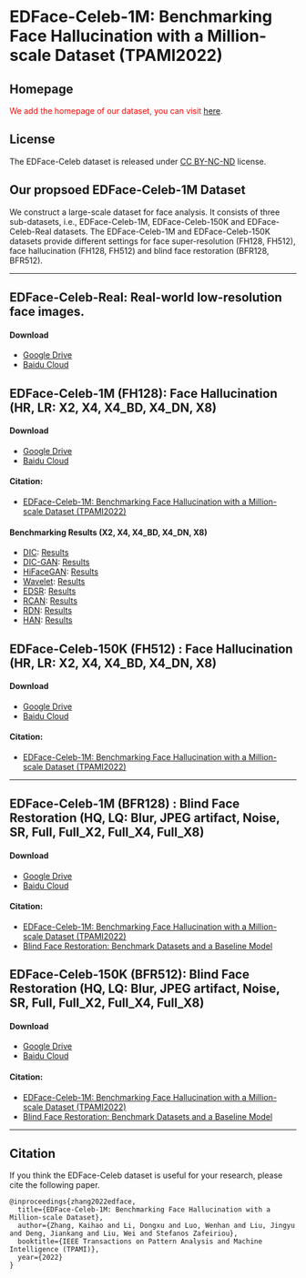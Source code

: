 

# EDFace-Celeb-1M: Benchmarking Face Hallucination with a Million-scale Dataset (TPAMI2022)


## Homepage

<span style="color:red;"> We add the homepage of our dataset, you can visit [here](https://zhangkaihao.github.io/projects/EDface/). </span>

## License

The EDFace-Celeb dataset is released under [CC BY-NC-ND](https://creativecommons.org/licenses/by-nc-nd/4.0/) license.


## Our propsoed EDFace-Celeb-1M Dataset


We construct a large-scale dataset for face analysis. It consists of three sub-datasets, i.e., EDFace-Celeb-1M, EDFace-Celeb-150K and EDFace-Celeb-Real datasets. The EDFace-Celeb-1M and EDFace-Celeb-150K datasets provide different settings for face super-resolution (FH128, FH512), face hallucination (FH128, FH512) and blind face restoration (BFR128, BFR512).


****

## EDFace-Celeb-Real: Real-world low-resolution face images.


#### Download
- [Google Drive](https://drive.google.com/file/d/1FSnuDTMiF2Cossa-TQQPy2PDoiuPm8Mi/view?usp=sharing)
- [Baidu Cloud](https://pan.baidu.com/s/1pmBOSKugliwgruNGrIXHhQ?pwd=sw6b)

## EDFace-Celeb-1M (FH128): Face Hallucination (HR, LR: X2, X4, X4_BD, X4_DN, X8)


#### Download
- [Google Drive](https://drive.google.com/drive/folders/1-WdxQHHjKbNvRZkE6ZJ4lNSKzz5Xt-TD?usp=sharing)
- [Baidu Cloud](https://pan.baidu.com/s/190rUPBbuDYo9sfa5sovAkA?pwd=dl9g)

#### Citation:
- [EDFace-Celeb-1M: Benchmarking Face Hallucination with a Million-scale Dataset (TPAMI2022)](https://arxiv.org/abs/2110.05031)


#### Benchmarking Results (X2, X4, X4_BD, X4_DN, X8)

- [DIC](https://github.com/Maclory/Deep-Iterative-Collaboration): [Results](https://drive.google.com/drive/folders/12K6V16MXz9Qupuh44cua-2scrAxM1GWV?usp=sharing)
- [DIC-GAN](https://github.com/Maclory/Deep-Iterative-Collaboration): [Results](https://drive.google.com/drive/folders/1x827RaupFu3TJ2XcGZQTWL9Cb0lMMIaT?usp=sharing)
- [HiFaceGAN](https://github.com/Lotayou/Face-Renovation): [Results](https://drive.google.com/drive/folders/171ea1cR9zpPqVYZKlbfe4VvxPdgfALtC?usp=sharing)
- [Wavelet](https://github.com/hhb072/WaveletSRNet): [Results](https://drive.google.com/drive/folders/18wkbvIXwoNZZGYChkDmIFg5J8ObLF4v4?usp=sharing)
- [EDSR](https://github.com/sanghyun-son/EDSR-PyTorch): [Results](https://drive.google.com/drive/folders/1_663t2DSEoWZHFqEWIPu2fjUKNs0o9N5?usp=sharing)
- [RCAN](https://github.com/yulunzhang/RCAN): [Results](https://drive.google.com/drive/folders/1CAkw8qQUOkINErAkBog9VwJoaOPdtQJy?usp=sharing)
- [RDN](https://github.com/yulunzhang/RDN): [Results](https://drive.google.com/drive/folders/1tvBcOqbxnVeeTpI966eKy0LQcDd8xpz_?usp=sharing)
- [HAN](https://github.com/wwlCape/HAN): [Results](https://drive.google.com/drive/folders/1z4iOr2X0PLjEVz9ru7RxXbD7qXSFz1lN?usp=sharing)



## EDFace-Celeb-150K (FH512) : Face Hallucination (HR, LR: X2, X4, X4_BD, X4_DN, X8)

#### Download
- [Google Drive](https://drive.google.com/drive/folders/1YELx5WtV-A1i8WSVrWhKLzi78KQ7tlty?usp=sharingg)
- [Baidu Cloud](https://pan.baidu.com/s/1eMz69rsnUH6FisHdAfm9vw?pwd=4nqj) 

#### Citation:
- [EDFace-Celeb-1M: Benchmarking Face Hallucination with a Million-scale Dataset (TPAMI2022)](https://arxiv.org/abs/2110.05031)

****


## EDFace-Celeb-1M (BFR128) : Blind Face Restoration (HQ, LQ: Blur, JPEG artifact, Noise, SR, Full, Full_X2, Full_X4, Full_X8)

#### Download
- [Google Drive](https://drive.google.com/drive/folders/1lrm3JZylPpVn9CBMae8HDe_HFQ8O_6E4?usp=sharing)
- [Baidu Cloud](https://pan.baidu.com/s/154OSXc1iSZj9dew01USy-w?pwd=7cd1) 

#### Citation:
- [EDFace-Celeb-1M: Benchmarking Face Hallucination with a Million-scale Dataset (TPAMI2022)](https://arxiv.org/abs/2110.05031)
- [Blind Face Restoration: Benchmark Datasets and a Baseline Model](https://arxiv.org/abs/2206.03697)



## EDFace-Celeb-150K (BFR512): Blind Face Restoration (HQ, LQ: Blur, JPEG artifact, Noise, SR, Full, Full_X2, Full_X4, Full_X8)


#### Download
- [Google Drive](https://drive.google.com/drive/folders/1B3pba2rKUsyoppHOCMx0vmpNuSafKwj3?usp=sharing)
- [Baidu Cloud](https://pan.baidu.com/s/1HwBvJh1WTpVvXa-fABtWGg?pwd=ovbs)

#### Citation:
- [EDFace-Celeb-1M: Benchmarking Face Hallucination with a Million-scale Dataset (TPAMI2022)](https://arxiv.org/abs/2110.05031)
- [Blind Face Restoration: Benchmark Datasets and a Baseline Model](https://arxiv.org/abs/2206.03697)


****


## Citation
If you think the EDFace-Celeb dataset is useful for your research, please cite the following paper.

```
@inproceedings{zhang2022edface,
  title={EDFace-Celeb-1M: Benchmarking Face Hallucination with a Million-scale Dataset},
  author={Zhang, Kaihao and Li, Dongxu and Luo, Wenhan and Liu, Jingyu and Deng, Jiankang and Liu, Wei and Stefanos Zafeiriou},
  booktitle={IEEE Transactions on Pattern Analysis and Machine Intelligence (TPAMI)},
  year={2022}
}
```




